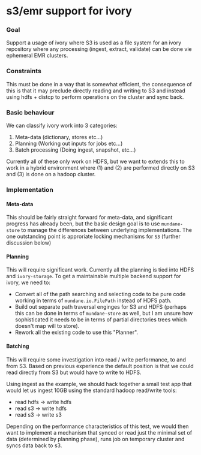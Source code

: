 s3/emr support for ivory
========================

### Goal

Support a usage of ivory where S3 is used as a file system for an
ivory repository where any processing (ingest, extract, validate) can
be done vie ephemeral EMR clusters.


### Constraints

This must be done in a way that is somewhat efficient, the consequence
of this is that it may preclude directly reading and writing to S3 and
instead using hdfs + distcp to perform operations on the cluster and
sync back.


### Basic behaviour

We can classify ivory work into 3 categories:
 1. Meta-data (dictionary, stores etc...)
 2. Planning (Working out inputs for jobs etc...)
 3. Batch processing (Doing ingest, snapshot, etc...)

Currently all of these only work on HDFS, but we want to extends this
to work in a hybrid environment where (1) and (2) are performed
directly on S3 and (3) is done on a hadoop cluster.


### Implementation


#### Meta-data

This should be fairly straight forward for meta-data, and significant progress
has already been, but the basic design goal is to use `mundane-store` to manage
the differences between underlying implementations. The one outstanding point
is approriate locking mechanisms for `S3` (further discussion below)


#### Planning

This will require significant work. Currently all the planning is tied into
HDFS and `ivory-storage`. To get a maintainable multiple backend support for
ivory, we need to:
 - Convert all of the path searching and selecting code to be pure code working in terms
   of `mundane.io.FilePath` instead of HDFS path.
 - Build out separate path traversal enginges for S3 and HDFS (perhaps this can be
   done in terms of `mundane-store` as well, but I am unsure how sophisticated it
   needs to be in terms of partial directories trees which doesn't map will to store).
 - Rework all the existing code to use this "Planner".


#### Batching

This will require some investigation into read / write performance, to and from S3.
Based on previous experience the default position is that we could read directly from
S3 but would have to write to HDFS.

Using ingest as the example, we should hack together a small test app that would let us
ingest 10GB using the standard hadoop read/write tools:
 - read hdfs -> write hdfs
 - read s3 -> write hdfs
 - read s3 -> write s3

Depending on the performance characteristics of this test, we would then want to implement
a mechanism that synced or read just the minimal set of data (determined by planning phase),
runs job on temporary cluster and syncs data back to s3.
